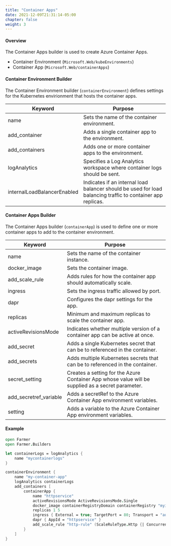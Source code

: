 ```yaml
---
title: "Container Apps"
date: 2021-12-09T21:31:14-05:00
chapter: false
weight: 3
---
```


#### Overview
The Container Apps builder is used to create Azure Container Apps.

* Container Environment (`Microsoft.Web/kubeEnvironments`)
* Container App (`Microsoft.Web/containerApps`)

#### Container Environment Builder
The Container Environment builder (`containerEnvironment`) defines settings for the Kubernetes envirionment that hosts the container apps.

| Keyword | Purpose |
|-|-|
| name | Sets the name of the container environment. |
| add_container | Adds a single container app to the environment. |
| add_containers | Adds one or more container apps to the environment. |
| logAnalytics | Specifies a Log Analytics workspace where container logs should be sent. |
| internalLoadBalancerEnabled | Indicates if an internal load balancer should be used for load balancing traffic to container app replicas. |

#### Container Apps Builder
The Container Apps builder (`containerApp`) is used to define one or more container apps to add to the container environment.

| Keyword | Purpose |
|-|-|
| name | Sets the name of the container instance. |
| docker_image | Sets the container image. |
| add_scale_rule | Adds rules for how the container app should automatically scale. |
| ingress | Sets the ingress traffic allowed by port. |
| dapr | Configures the dapr settings for the app. |
| replicas | Minimum and maximum replicas to scale the container app. |
| activeRevisionsMode | Indicates whether multiple version of a container app can be active at once.|
| add_secret | Adds a single Kubernetes secret that can be to referenced in the container. |
| add_secrets | Adds multiple Kubernetes secrets that can be to referenced in the container. |
| secret_setting | Creates a setting for the Azure Container App whose value will be supplied as a secret parameter. |
| add_secretref_variable | Adds a secretRef to the Azure Container App environment variables. |
| setting | Adds a variable to the Azure Container App environment variables. |


#### Example

```fsharp
open Farmer
open Farmer.Builders

let containerLogs = logAnalytics {
    name "mycontainerlogs"
}

containerEnvironment {
    name "my-container-app"
    logAnalytics containerLogs
    add_containers [
        containerApp {
            name "httpservice"
            activeRevisionsMode ActiveRevisionsMode.Single
            docker_image containerRegistryDomain containerRegistry "myimage" version
            replicas 1 5
            ingress { External = true; TargetPort = 80; Transport = "auto" }
            dapr { AppId = "httpservice" }
            add_scale_rule "http-rule" (ScaleRuleType.Http {| ConcurrentRequests = 100 |})
        }
    ]
}
```
